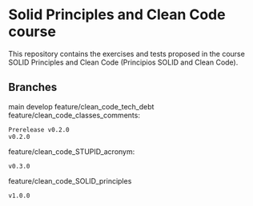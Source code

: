 # Solid Principles and Clean Code course

This repository contains the exercises and tests proposed in the course SOLID Principles and Clean Code (Principios SOLID and Clean Code).

## Branches
main
develop
feature/clean_code_tech_debt
feature/clean_code_classes_comments: 

    Prerelease v0.2.0
    v0.2.0

feature/clean_code_STUPID_acronym:

    v0.3.0 

feature/clean_code_SOLID_principles

    v1.0.0
